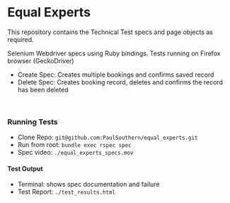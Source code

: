 # Equal Experts

This repository contains the Technical Test specs and page objects as required.

Selenium Webdriver specs using Ruby bindings.  Tests running on Firefox browser (GeckoDriver)

- Create Spec: Creates multiple bookings and confirms saved record 
- Delete Spec: Creates booking record, deletes and confirms the record has been deleted

<br />

### Running Tests

- Clone Repo: `git@github.com:PaulSouthern/equal_experts.git`
- Run from root: `bundle exec rspec spec`
- Spec video: `./equal_experts_specs.mov`

#### Test Output

- Terminal: shows spec documentation and failure
- Test Report: `./test_results.html`
